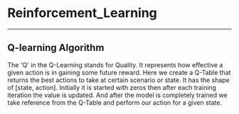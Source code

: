 # Reinforcement_Learning
------------------------
## Q-learning Algorithm

The 'Q' in the Q-Learning stands for Quality. It represents how effective a given action is in gaining some future reward. Here we create a Q-Table that returns the best actions to take at certain scenario or state. It has the shape of [state, action]. Initially it is started with zeros then after each training iteration the value is updated. And after the model is completely trained we take reference from the Q-Table and perform our action for a given state.
